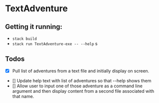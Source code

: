 # TextAdventure

## Getting it running:

- `stack build`
- `stack run TextAdventure-exe -- --help`
s
## Todos

- [x] Pull list of adventures from a text file and initially display on screen.
- [] Update help text with list of adventures so that --help shows them
- [] Allow user to input one of those adventure as a command line argument and then display content from a second file associated with that name.
